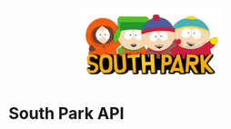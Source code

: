 <p align="center">
    <img src="images/south-park.png" alt="South Park Logo" width="50%">
</p>

# South Park API
